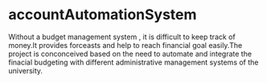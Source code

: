# accountAutomationSystem
Without a budget management system , it is difficult to keep track of money.It provides forceasts and help to reach financial goal easily.The project is conconceived based on the need to automate and integrate the finacial budgeting with different administrative management systems of the university.


